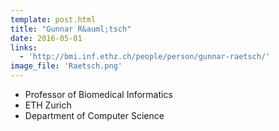 ```yaml
---
template: post.html
title: "Gunnar R&auml;tsch"
date: 2016-05-01
links:
  - 'http://bmi.inf.ethz.ch/people/person/gunnar-raetsch/'
image_file: 'Raetsch.png'
---
```


* Professor of Biomedical Informatics 
* ETH Zurich 
* Department of Computer Science 

<!--more-->

